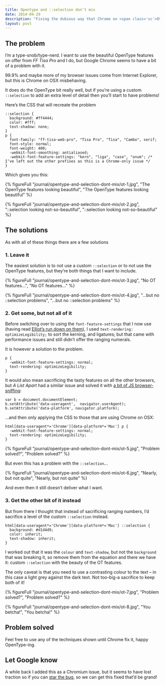 ```yaml
---
title: Opentype and ::selection don’t mix
date: 2014-04-29
description: "Fixing the dubious way that Chrome on <span class='sc'>OSX</span> borks OpenType features when used with a custom ::selection"
layout: post
---
```


## The problem

I’m a type-snob/type-nerd. I want to use the beautiful OpenType features on offer from *FF Tisa Pro* and I do, but Google Chrome seems to have a bit of a problem with it.

99.9% and maybe more of my browser issues come from Internet Explorer, but this is Chrome on <span class="sc">OSX</span> misbehaving.

It does do the OpenType bit really well, but if you’re using a custom `::selection` to add an extra level of detail then you’ll start to have problems!

Here’s the <span class="sc">CSS</span> that will recreate the problem

    ::selection {
      background: #ff4444;
      color: #fff;
      text-shadow: none;
    }
    p {
      font-family: "ff-tisa-web-pro", "Tisa Pro", "Tisa", "Cambo", serif;
      font-style: normal;
      font-weight: 400;
      -webkit-font-smoothing: antialiased;
      -webkit-font-feature-settings: "kern", "liga", "case", "onum"; /* I‘ve left out the other prefixes as this is a Chrome-only issue */
    }

Which gives you this:

{% figureFull
  "journal/opentype-and-selection-dont-mix/ot-1.jpg",
  "The OpenType features looking beautiful",
  "The OpenType features looking beautiful"
%}

{% figureFull
  "journal/opentype-and-selection-dont-mix/ot-2.jpg",
  "::selection looking not-so-beautiful",
  "::selection looking not-so-beautiful"
%}

## The solutions

As with all of these things there are a few solutions

### 1. Leave it

The easiest solution is to not use a custom `::selection` or to not use the OpenType features, but they’re both things that I want to include.

{% figureFull
  "journal/opentype-and-selection-dont-mix/ot-3.jpg",
  "No OT features…",
  "No OT features…"
%}

{% figureFull
  "journal/opentype-and-selection-dont-mix/ot-4.jpg",
  "…but no ::selection problems",
  "…but no ::selection problems"
%}

### 2. Get some, but not all of it

Before switching over to using the `font-feature-settings` that I now use (having read [Elliot’s run down on them](http://elliotjaystocks.com/blog/a-recap-on-opentype-features/ "Elliot Jay Stocks’ recap on OT features")), I used `text-rendering: optimizeLegibility;` to sort the kerning, and ligatures; but that came with performance issues and still didn’t offer the ranging numerals.

It is however a solution to the problem.

    p {
      -webkit-font-feature-settings: normal;
      text-rendering: optimizeLegibility;
    }

It would also mean sacrificing the tasty features on all the other browsers, but *A List Apart* had a similar issue and solved it with [a bit of JS browser-sniffing](https://github.com/alistapart/AListApart/issues/53 "Find out how A List Apart fixed it"):

    var b = document.documentElement;
    b.setAttribute('data-useragent',  navigator.userAgent);
    b.setAttribute('data-platform', navigator.platform);

…and then only applying the <span class="sc">CSS</span> to those that are using Chrome on <span class="sc">OSX</span>:

    html[data-useragent*='Chrome'][data-platform*='Mac'] p {
      -webkit-font-feature-settings: normal;
      text-rendering: optimizeLegibility;
    }

{% figureFull
  "journal/opentype-and-selection-dont-mix/ot-5.jpg",
  "Problem solved?",
  "Problem solved?"
%}

But even this has a problem with the `::selection`…

{% figureFull
  "journal/opentype-and-selection-dont-mix/ot-6.jpg",
  "Nearly, but not quite",
  "Nearly, but not quite"
%}

And even then it still doesn’t deliver what I want.

### 3. Get the other bit of it instead

But from there I thought that instead of sacrificing ranging numbers, I’d sacrifice a level of the custom `::selection` instead.

    html[data-useragent*='Chrome'][data-platform*='Mac'] ::selection {
      background: #d1d4d9;
      color: inherit;
      text-shadow: inherit;
    }

I worked out that it was the `colour` and `text-shadow`, but not the `background` that was breaking it, so remove them from the equation and there we have it: custom `::selection` with the beauty of the OT features.

The only caveat is that you need to use a contrasting colour to the text – in this case a light grey against the dark text. Not too-big-a sacrifice to keep both of it!

{% figureFull
  "journal/opentype-and-selection-dont-mix/ot-7.jpg",
  "Problem solved?",
  "Problem solved?"
%}

{% figureFull
  "journal/opentype-and-selection-dont-mix/ot-8.jpg",
  "You betcha!",
  "You betcha!"
%}

## Problem solved

Feel free to use any of the techniques shown until Chrome fix it, happy OpenType-ing.

## Let Google know

A while back I added this as a Chromium issue, but it seems to have lost traction so if you can [star the bug](https://code.google.com/p/chromium/issues/detail?id=362956 "See the Chromium Issue raised on this subject"), so we can get this fixed that’d be grand!
